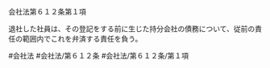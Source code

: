 会社法第６１２条第１項

退社した社員は、その登記をする前に生じた持分会社の債務について、従前の責任の範囲内でこれを弁済する責任を負う。

#会社法
#会社法/第６１２条
#会社法/第６１２条/第１項
